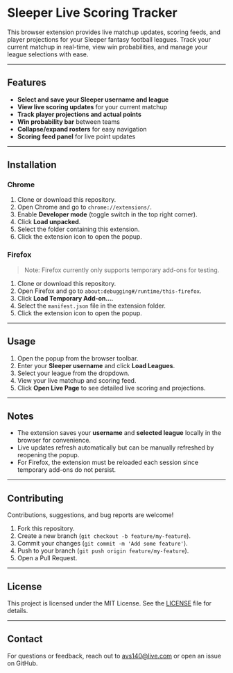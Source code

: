 # Sleeper Live Scoring Tracker

This browser extension provides live matchup updates, scoring feeds, and player projections for your Sleeper fantasy football leagues. Track your current matchup in real-time, view win probabilities, and manage your league selections with ease.

---

## Features

- **Select and save your Sleeper username and league**
- **View live scoring updates** for your current matchup
- **Track player projections and actual points**
- **Win probability bar** between teams
- **Collapse/expand rosters** for easy navigation
- **Scoring feed panel** for live point updates

---

## Installation

### Chrome

1. Clone or download this repository.
2. Open Chrome and go to `chrome://extensions/`.
3. Enable **Developer mode** (toggle switch in the top right corner).
4. Click **Load unpacked**.
5. Select the folder containing this extension.
6. Click the extension icon to open the popup.

### Firefox

> Note: Firefox currently only supports temporary add-ons for testing.

1. Clone or download this repository.
2. Open Firefox and go to `about:debugging#/runtime/this-firefox`.
3. Click **Load Temporary Add-on…**.
4. Select the `manifest.json` file in the extension folder.
5. Click the extension icon to open the popup.

---

## Usage

1. Open the popup from the browser toolbar.
2. Enter your **Sleeper username** and click **Load Leagues**.
3. Select your league from the dropdown.
4. View your live matchup and scoring feed.
5. Click **Open Live Page** to see detailed live scoring and projections.

---

## Notes

- The extension saves your **username** and **selected league** locally in the browser for convenience.
- Live updates refresh automatically but can be manually refreshed by reopening the popup.
- For Firefox, the extension must be reloaded each session since temporary add-ons do not persist.

---

## Contributing

Contributions, suggestions, and bug reports are welcome!  

1. Fork this repository.
2. Create a new branch (`git checkout -b feature/my-feature`).
3. Commit your changes (`git commit -m 'Add some feature'`).
4. Push to your branch (`git push origin feature/my-feature`).
5. Open a Pull Request.

---

## License

This project is licensed under the MIT License. See the [LICENSE](LICENSE) file for details.

---

## Contact

For questions or feedback, reach out to avs140@live.com or open an issue on GitHub.
